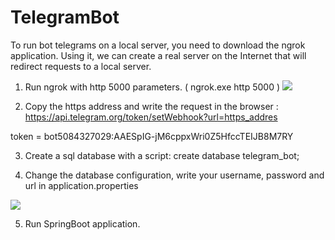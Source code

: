 # TelegramBot
To run bot telegrams on a local server, you need to download the ngrok application.
Using it, we can create a real server on the Internet that will redirect requests to a local server.

1. Run ngrok with http 5000 parameters. ( ngrok.exe http 5000 )
![](../Screenshot_2.png)

2. Copy the https address and write the request in the browser :
https://api.telegram.org/token/setWebhook?url=https_addres

token = bot5084327029:AAESpIG-jM6cppxWri0Z5HfccTEIJB8M7RY

3. Create a sql database with a script:
   create database telegram_bot;

4. Change the database configuration, write your username, password and url in application.properties

![](../Screenshot_1.png)

5. Run SpringBoot application.

